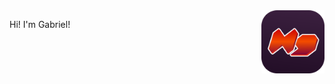 <img src="assets/Logo 512 Full.png" width="20%" align="right" alt="Hypergomas logo">

Hi! I'm Gabriel!